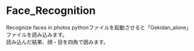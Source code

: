 # Face_Recognition
Recognize faces in photos
pythonファイルを起動させると「Gekidan_alone」ファイルを読み込みます。  
読み込んだ結果、顔・目を四角で囲みます。
